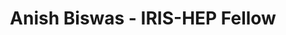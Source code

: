 ---
permalink: /fellows/AnishBiswas.html
layout: fellow
pagetype: fellow
active: false
title: Anish Biswas - IRIS-HEP Fellow
fellow-name: Anish Biswas
project_title: Enabling auto-differentiation for Awkward Array functions
focus-area: as
dates:
  start: 2021-01-09
  end: 2021-04-03
photo: /assets/images/team/fellows-2021/Anish-Biswas.jpg
institution: Manipal Institute of Technology
website:
e-mail: anishbiswas271@gmail.com
mentors:
- Jim Pivarski (Princeton University)
- Lukas Henreich (CERN)
- David Lange (Princeton University)
project_goal: "The IRIS-HEP Analysis Systems group is investigating whole-analysis\
  \ differentiability to improve analysis optimization (grad-hep). However, not all\
  \ operations in Awkward Array can be differentiated, so an analysis that uses this\
  \ library can\u2019t take advantage of this technique. There are several popular\
  \ machine learning frameworks that make use of auto-differentiation. Out of these,\
  \ Tensorflow, PyTorch and JAX are the most popular ones. This project seeks to compute\
  \ derivatives for operations in Awkward Arrays, and integrate them with these libraries\
  \ so that all functions containing Awkward Arrays can be differentiated by them.\
  \ The \u200Bgrad-hep group of IRIS-HEP is primarily focused on end-to-end analysis,\
  \ and they use JAX as their primary library for auto-differentiation. Awkward Arrays\
  \ and Uproot are becoming a standard within the particle physics community and without\
  \ having derivatives of Awkward Array operations in place, the entire idea behind\
  \ whole-analysis differentiability(\u200Bneos\u200B) would be unable to proceed.\
  \ One of the major parts of this project, hence, aims to enable JAX to differentiate\
  \ functions containing Awkward Arrays.\n"
proposal: /assets/pdf/fellows-2021/AnishBiswas_Proposal.pdf
presentations:
- title: Enabling auto-differentiation for Awkward Array functions
  date: 2021-05-10
  url: https://indico.cern.ch/event/1033648/contributions/4340841/attachments/2242325/3802149/Anish%20Biswas%20Awkward%20Arrays%20JAX.pdf
  meeting: IRIS-HEP Topical Meetings
  meetingurl: https://indico.cern.ch/event/1033648/
  recordingurl: https://youtu.be/hQrCdt5gKck
  focus-area: as
current_status: >
  <strong>July 2022</strong> - Software Engineer at Microsoft
github-username: swishdiff
linkedin-profile: https://www.linkedin.com/in/anish-biswas
challenge-area:
funding-source: other
---